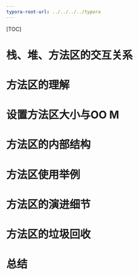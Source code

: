 ```yaml
---
typora-root-url: ../../../../typora
---
```


[TOC]

# 栈、堆、方法区的交互关系





# 方法区的理解





# 设置方法区大小与OO  M





# 方法区的内部结构





# 方法区使用举例







# 方法区的演进细节





# 方法区的垃圾回收





# 总结